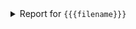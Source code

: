 <details>
  <summary>
    Report for <code>{{{filename}}}</code>
  </summary>

<br/>

{{{link}}}

{{{content}}}

</details>
